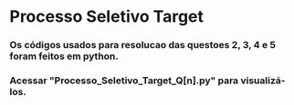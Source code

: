 # Processo Seletivo Target

### Os códigos usados para resolucao das questoes 2, 3, 4 e 5 foram feitos em python.
### Acessar "Processo_Seletivo_Target_Q[n].py" para visualizá-los.

